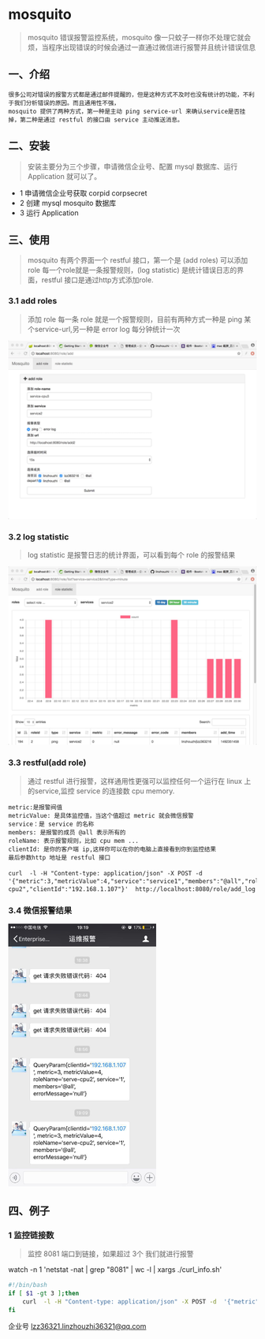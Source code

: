 # mosquito
> mosquito 错误报警监控系统，mosquito 像一只蚊子一样你不处理它就会烦，当程序出现错误的时候会通过一直通过微信进行报警并且统计错误信息

## 一、介绍
    很多公司对错误的报警方式都是通过邮件提醒的，但是这种方式不及时也没有统计的功能，不利于我们分析错误的原因。而且通用性不强，
    mosquito 提供了两种方式，第一种是主动 ping service-url 来确认service是否挂掉，第二种是通过 restful 的接口由 service 主动推送消息。

## 二、安装
> 安装主要分为三个步骤，申请微信企业号、配置 mysql 数据库、运行 Application 就可以了。

* 1 申请微信企业号获取 corpid corpsecret
* 2 创建 mysql mosquito 数据库
* 3 运行 Application

## 三、使用
> mosquito 有两个界面一个 restful 接口，第一个是 (add roles) 可以添加 role 每一个role就是一条报警规则，(log statistic) 是统计错误日志的界面，restful 接口是通过http方式添加role.

### 3.1 add roles
> 添加 role 每一条 role 就是一个报警规则，目前有两种方式一种是 ping 某个service-url,另一种是 error log 每分钟统计一次

<img src="./src/main/resources/public/images/role_add.jpeg" width="850px" />

### 3.2 log statistic
> log statistic 是报警日志的统计界面，可以看到每个 role 的报警结果

<img src="./src/main/resources/public/images/role_stat.jpeg" width="850px" />

### 3.3 restful(add role)
> 通过 restful 进行报警，这样通用性更强可以监控任何一个运行在 linux 上的service,监控 service 的连接数 cpu memory.

```
metric:是报警阀值
metricValue: 是具体监控值，当这个值超过 metric 就会微信报警
service：是 service 的名称
members: 是报警的成员 @all 表示所有的
roleName: 表示报警规则，比如 cpu mem ...
clientId: 是你的客户端 ip,这样你可以在你的电脑上直接看到你到监控结果
最后参数http 地址是 restful 接口

curl  -l -H "Content-type: application/json" -X POST -d  '{"metric":3,"metricValue":4,"service":"service1","members":"@all","roleName":"serve-cpu2","clientId":"192.168.1.107"}'  http://localhost:8080/role/add_log
```

### 3.4 微信报警结果
<img src="./src/main/resources/public/images/wechat.jpeg" width="300px" />

## 四、例子
### 1 监控链接数
> 监控 8081 端口到链接，如果超过 3个 我们就进行报警

watch -n 1 'netstat -nat | grep "8081" | wc -l | xargs ./curl_info.sh'
``` curl_info.sh
#!/bin/bash
if [ $1 -gt 3 ];then
    curl  -l -H "Content-type: application/json" -X POST -d  '{"metric":3,"metricValue":${1},"service":"service1","members":"@all","roleName":"serve-cpu2","clientId":"192.168.1.107"}'  http://localhost:8080/role/add_log
fi
```

企业号
lzz36321.linzhouzhi36321@qq.com
